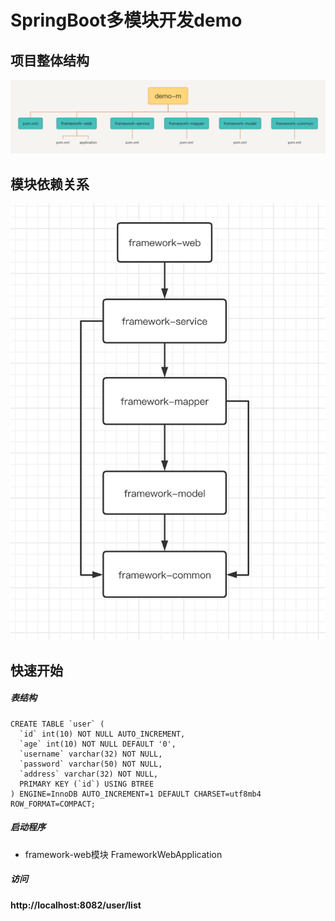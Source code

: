 SpringBoot多模块开发demo
======   
 
项目整体结构
-----
![image](./demo-m.png)

模块依赖关系   
-----
![image](./demo-relation.png)

快速开始
-----

##### 表结构
````
CREATE TABLE `user` (
  `id` int(10) NOT NULL AUTO_INCREMENT,
  `age` int(10) NOT NULL DEFAULT '0',
  `username` varchar(32) NOT NULL,
  `password` varchar(50) NOT NULL,
  `address` varchar(32) NOT NULL,
  PRIMARY KEY (`id`) USING BTREE
) ENGINE=InnoDB AUTO_INCREMENT=1 DEFAULT CHARSET=utf8mb4 ROW_FORMAT=COMPACT;
````

##### 启动程序
* framework-web模块 FrameworkWebApplication

##### 访问
**http://localhost:8082/user/list**
